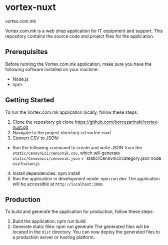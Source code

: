 # vortex-nuxt
vortex.com.mk

Vortex.com.mk is a web shop application for IT equipment and support. This repository contains the source code and project files for the application.

## Prerequisites

Before running the Vortex.com.mk application, make sure you have the following software installed on your machine:

- Node.js 
- npm

## Getting Started

To run the Vortex.com.mk application locally, follow these steps:

1. Clone the repository
git clone https://github.com/borcezarinski/vortex-nuxt.git
2. Navigate to the project directory
cd vortex-nuxt
3. Convert CSV to JSON:
- Run the following command to create and write JSON from the `static/Cenovnici/cenovnik.csv`, which will generate `static/Cenovnici/cenovnik.json` + `static/Cenovnici/category.json
  node csvToJson.js
4. Install dependencies:
npm install
5. Run the application in development mode:
npm run dev
The application will be accessible at `http://localhost:3000`.

## Production

To build and generate the application for production, follow these steps:

1. Build the application:
npm run build
2. Generate static files:
npm run generate
The generated files will be located in the `dist` directory.
You can now deploy the generated files to a production server or hosting platform.
